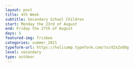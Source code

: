 ```yaml
---
layout: post
title: 4th Week
subtitle: Secondary School Children
start: Monday the 23rd of August
end: Friday the 27th of August
days: 5
featured-img: frisbee
categories: summer_2021
typeform-url: https://holicamp.typeform.com/to/dZxZvO8g
level: secondary
type: outdoor
---
```

